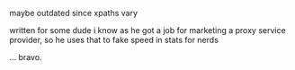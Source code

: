 maybe outdated since xpaths vary

written for some dude i know as he got a job for marketing a proxy service provider, so he uses that to fake speed in stats for nerds

... bravo.